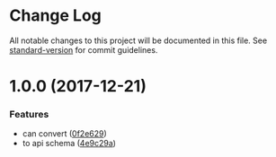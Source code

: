 # Change Log

All notable changes to this project will be documented in this file. See [standard-version](https://github.com/conventional-changelog/standard-version) for commit guidelines.

<a name="1.0.0"></a>
# 1.0.0 (2017-12-21)


### Features

* can convert ([0f2e629](https://github.com/forsigner/leaf-jts/commit/0f2e629))
* to api schema ([4e9c29a](https://github.com/forsigner/leaf-jts/commit/4e9c29a))
